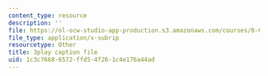 ```yaml
---
content_type: resource
description: ''
file: https://ol-ocw-studio-app-production.s3.amazonaws.com/courses/8-01sc-classical-mechanics-fall-2016/1c3c76686572ffd54f261c4e176a44ad_gEX7MjWwocE.srt
file_type: application/x-subrip
resourcetype: Other
title: 3play caption file
uid: 1c3c7668-6572-ffd5-4f26-1c4e176a44ad
---
```

